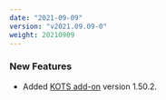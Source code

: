 ```yaml
---
date: "2021-09-09"
version: "v2021.09.09-0"
weight: 20210909
---
```


### <span class="label label-green">New Features</span>
- Added [KOTS add-on](/docs/add-ons/kots) version 1.50.2.
